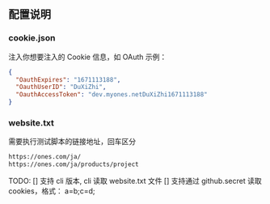 ## 配置说明
### cookie.json
注入你想要注入的 Cookie 信息，如 OAuth
示例：
```json
{
  "OauthExpires": "1671113188",
  "OauthUserID": "DuXiZhi",
  "OauthAccessToken": "dev.myones.netDuXiZhi1671113188"
}
```

### website.txt 
需要执行测试脚本的链接地址，回车区分
```txt
https://ones.com/ja/
https://ones.com/ja/products/project
```

TODO:
[] 支持 cli 版本, cli 读取 website.txt 文件
[] 支持通过 github.secret 读取 cookies，格式： a=b;c=d;